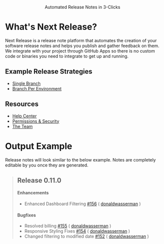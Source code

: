 <p align="center"><a href="https://next-release-public-assets.s3.us-east-2.amazonaws.com/NextRelease_Color_Stacked.png" alt="Next Release - Automatic Release Notes in 3-Clicks"></a></p>
<p align="center">Automated Release Notes in 3-Clicks</p>


# What's Next Release?
Next Release is a release note platform that automates the creation of your 
software release notes and helps you publish and gather feedback on them. We 
integrate with your project through GitHub Apps so there is no custom code 
or binaries you need to integrate to get up and running.

## Example Release Strategies
* [Single Branch](https://github.com/nextreleaseio/example-single-branch)
* [Branch Per Environment](https://github.com/nextreleaseio/example-branch-per-environment)


## Resources
* [Help Center](https://help.nextrelease.io/en/)
* [Permissions & Security](https://www.nextrelease.io/permissions-and-security/)
* [The Team](https://www.nextrelease.io/about-us/)

# Output Example #
Release notes will look similar to the below example. Notes are completely editable
by you once they are generated.
> ## Release 0.11.0
> #### Enhancements 
> - Enhanced Dashboard Filtering [#156](https://github.com/nextreleaseio/frontend/pull/156) ( [donaldwasserman](https://github.com/donaldwasserman) )
>
> #### Bugfixes 
> - Resolved billing [#155](https://github.com/nextreleaseio/frontend/pull/155) ( [donaldwasserman](https://github.com/donaldwasserman) )
> - Responsive Styling Fixes [#154](https://github.com/nextreleaseio/frontend/pull/154) ( [donaldwasserman](https://github.com/donaldwasserman) )
> - Changed filtering to modified date [#152](https://github.com/nextreleaseio/frontend/pull/152) ( [donaldwasserman](https://github.com/donaldwasserman) )


